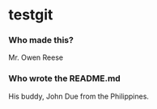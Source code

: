 # testgit
### Who made this?
Mr. Owen Reese
### Who wrote the README.md
His buddy, John Due from the Philippines.
